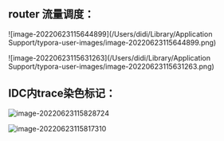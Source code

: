 



## router 流量调度：

![image-20220623115644899](/Users/didi/Library/Application Support/typora-user-images/image-20220623115644899.png)

![image-20220623115631263](/Users/didi/Library/Application Support/typora-user-images/image-20220623115631263.png)









## IDC内trace染色标记：

![image-20220623115828724](/Users/didi/personal-workpace/Framework_Foundation/image/image-20220623115828724.png)







![image-20220623115817310](/Users/didi/personal-workpace/Framework_Foundation/image/image-20220623115817310.png)













